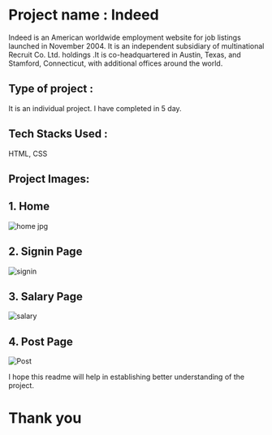 # Project name : Indeed
Indeed is an American worldwide employment website for job listings launched in November 2004. It is an independent subsidiary of multinational Recruit Co. Ltd. holdings .It is co-headquartered in Austin, Texas, and Stamford, Connecticut, with additional offices around the world.

## Type of project :
It is an individual project. I have completed in 5 day.

## Tech Stacks Used :
HTML, CSS

## Project Images:
## 1. Home
![home jpg](https://user-images.githubusercontent.com/110050319/221774915-a0a73cd8-45c9-49a7-8080-44c321bfc85f.png)


## 2. Signin Page
![signin](https://user-images.githubusercontent.com/110050319/221775024-ee44d92c-98bc-4995-930b-fc6f9774698d.png)



## 3. Salary Page
![salary](https://user-images.githubusercontent.com/110050319/221775054-5cf04f6b-906b-4222-83ef-628247757e0d.png)



## 4. Post Page
![Post ](https://user-images.githubusercontent.com/110050319/221775099-19f5eb41-7e08-4455-adeb-d4e8360114b5.png)



I hope this readme will help in establishing better understanding of the project.
# Thank you
